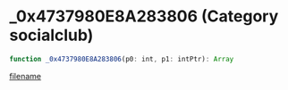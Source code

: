 # _0x4737980E8A283806 (Category socialclub)

```js
function _0x4737980E8A283806(p0: int, p1: intPtr): Array
```

[filename](_0x4737980E8A283806_m.md ':include')